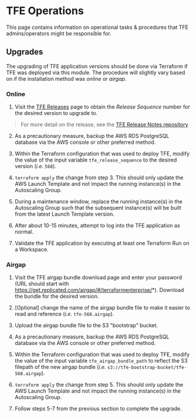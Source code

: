 # TFE Operations

<!-- TOD: update for FDO -->

This page contains information on operational tasks & procedures that TFE admins/operators might be responsible for.

## Upgrades
The upgrading of TFE application versions should be done via Terraform if TFE was deployed via this module.
The procedure will slightly vary based on if the installation method was _online_ or _airgap_.

### Online
1. Visit the [TFE Releases](https://www.terraform.io/docs/enterprise/release/index.html) page to obtain the _Release Sequence_ number for the desired version to upgrade to.

> For more detail on the release, see the [TFE Release Notes repository](https://github.com/hashicorp/terraform-enterprise-release-notes)

2. As a precautionary measure, backup the AWS RDS PostgreSQL database via the AWS console or other preferred method.

3. Within the Terraform configuration that was used to deploy TFE, modify the value of the input variable `tfe_release_sequence` to the desired version (_i.e._ `568`).

4. `terraform apply` the change from step 3. This should only update the AWS Launch Template and not impact the running instance(s) in the Autoscaling Group.

5. During a maintenance window, replace the running instance(s) in the Autoscaling Group such that the subsequent instance(s) will be built from the latest Launch Template version.

6. After about 10-15 minutes, attempt to log into the TFE application as normal.

7. Validate the TFE application by executing at least one Terraform Run on a Workspace.

### Airgap
1. Visit the TFE airgap bundle download page and enter your password (URL should start with https://get.replicated.com/airgap/#/terraformenterprise/*). Download the bundle for the desired version.

2. [Optional] change the name of the airgap bundle file to make it easier to read and reference (_i.e._ `tfe-568.airgap`).

3. Upload the airgap bundle file to the S3 "bootstrap" bucket.

4. As a precautionary measure, backup the AWS RDS PostgreSQL database via the AWS console or other preferred method.

5. Within the Terraform configuration that was used to deploy TFE, modify the value of the input variable `tfe_airgap_bundle_path` to reflect the S3 filepath of the new airgap bundle (_i.e._ `s3://tfe-bootstrap-bucket/tfe-568.airgap`).

6. `terraform apply` the change from step 5. This should only update the AWS Launch Template and not impact the running instance(s) in the Autoscaling Group.

7. Follow steps 5-7 from the previous section to complete the upgrade.







